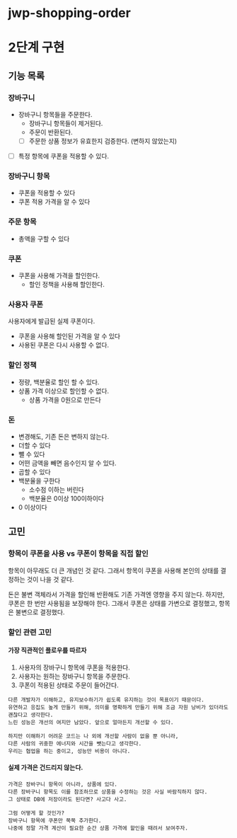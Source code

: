 # jwp-shopping-order

# 2단계 구현

## 기능 목록

### 장바구니

- 장바구니 항목들을 주문한다.
    - 장바구니 항목들이 제거된다.
    - 주문이 반환된다.
    - [ ] 주문한 상품 정보가 유효한지 검증한다. (변하지 않았는지)
- [ ] 특정 항목에 쿠폰을 적용할 수 있다.

### 장바구니 항목

- 쿠폰을 적용할 수 있다
- 쿠폰 적용 가격을 알 수 있다

### 주문 항목

- 총액을 구할 수 있다

### 쿠폰

- 쿠폰을 사용해 가격을 할인한다.
    - 할인 정책을 사용해 할인한다.

### 사용자 쿠폰

사용자에게 발급된 실제 쿠폰이다.

- 쿠폰을 사용해 할인된 가격을 알 수 있다
- 사용된 쿠폰은 다시 사용할 수 없다.

### 할인 정책

- 정량, 백분율로 할인 할 수 있다.
- 상품 가격 이상으로 할인할 수 없다.
    - 상품 가격을 0원으로 만든다

### 돈

- 변경해도, 기존 돈은 변하지 않는다.
- 더할 수 있다
- 뺄 수 있다
- 어떤 금액을 빼면 음수인지 알 수 있다.
- 곱할 수 있다
- 백분율을 구한다
    - 소수점 이하는 버린다
    - 백분율은 0이상 100이하이다
- 0 이상이다

## 고민

### 항목이 쿠폰을 사용 vs 쿠폰이 항목을 직접 할인

항목이 아무래도 더 큰 개념인 것 같다.
그래서 항목이 쿠폰을 사용해 본인의 상태를 결정하는 것이 나을 것 같다.

돈은 불변 객체라서 가격을 할인해 반환해도 기존 가격엔 영향을 주지 않는다.
하지만, 쿠폰은 한 번만 사용됨을 보장해야 한다.
그래서 쿠폰은 상태를 가변으로 결정했고, 항목은 불변으로 결정했다.

### 할인 관련 고민

#### 가장 직관적인 플로우를 따르자

1. 사용자의 장바구니 항목에 쿠폰을 적용한다.
2. 사용자는 원하는 장바구니 항목을 주문한다.
3. 쿠폰이 적용된 상태로 주문이 들어간다.

```
다른 개발자가 이해하고, 유지보수하기가 쉽도록 유지하는 것이 목표이기 때문이다.
유연하고 응집도 높게 만들기 위해, 의미를 명확하게 만들기 위해 조금 자원 낭비가 있더라도 괜찮다고 생각한다.
느린 성능은 개선의 여지만 남았다. 앞으로 얼마든지 개선할 수 있다.

하지만 이해하기 어려운 코드는 나 외에 개선할 사람이 없을 뿐 아니라, 
다른 사람의 귀중한 에너지와 시간을 뺏는다고 생각한다.
우리는 협업을 하는 중이고, 성능만 비용이 아니다.
```
#### 실제 가격은 건드리지 않는다.
```
가격은 장바구니 항목이 아니라, 상품에 있다. 
다른 장바구니 항목도 이를 참조하므로 상품을 수정하는 것은 사실 바람직하지 않다.
그 상태로 DB에 저장이라도 된다면? 사고다 사고.

그럼 어떻게 할 것인가?
장바구니 항목에 쿠폰만 쭉쭉 추가한다.
나중에 정말 가격 계산이 필요한 순간 상품 가격에 할인을 때려서 보여주자.
```
